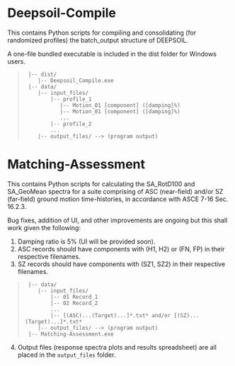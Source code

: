 # Deepsoil-Compile
This contains Python scripts for compiling and consolidating (for randomized profiles) the batch_output structure of DEEPSOIL.

A one-file bundled executable is included in the dist folder for Windows users.

>      |-- dist/
>         |-- Deepsoil_Compile.exe
>      |-- data/
>         |-- input_files/
>             |-- profile_1
>                |-- Motion_01 [component] ([damping]%)
>                |-- Motion_01 [component] ([damping]%)
>                ...
>             |-- profile_2
>             ...
>         |-- output_files/ --> (program output)


# Matching-Assessment
This contains Python scripts for calculating the SA_RotD100 and SA_GeoMean spectra for a suite comprising of ASC (near-field) and/or SZ (far-field) ground motion time-histories, in accordance with ASCE 7-16 Sec. 16.2.3.

Bug fixes, addition of UI, and other improvements are ongoing but this shall work given the following:
1. Damping ratio is 5% (UI will be provided soon).
2. ASC records should have components with (H1, H2) or (FN, FP) in their respective filenames.
3. SZ records should have components with (SZ1, SZ2) in their respective filenames.
    
>      |-- data/
>         |-- input_files/
>             |-- 01 Record_1
>             |-- 02 Record_2
>             ...
>             |-- [(ASC)...(Target)...]*.txt* and/or [(SZ)...(Target)...]*.txt*
>         |-- output_files/ --> (program output)
>      |-- Matching-Assessment.exe
    
4. Output files (response spectra plots and results spreadsheet) are all placed in the `output_files` folder.
